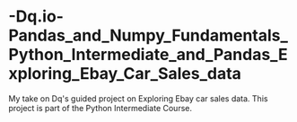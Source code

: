 # -Dq.io-Pandas_and_Numpy_Fundamentals_Python_Intermediate_and_Pandas_Exploring_Ebay_Car_Sales_data
My take on Dq's guided project on Exploring Ebay car sales data. This project is part of the Python Intermediate Course.
